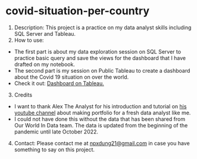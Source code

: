 # covid-situation-per-country

1. Description: This project is a practice on my data analyst skills including SQL Server and Tableau.
2. How to use: 
- The first part is about my data exploration session on SQL Server to practice basic query and save the views for the dashboard that I have drafted on my notebook.
- The second part is my session on Public Tableau to create a dashboard about the Covid 19 situation on over the world.
- Check it out: [Dashboard on Tableau.](https://public.tableau.com/views/Covid-19SituationPerCountry/Dashboard1?:language=en-GB&:display_count=n&:origin=viz_share_link)
3. Credits
-  I want to thank Alex The Analyst for his introduction and tutorial on [his youtube channel](https://www.youtube.com/c/AlexTheAnalyst) about making portfolio for a fresh data analyst like me.
-  I could not have done this without the data that has been shared from Our World In Data team. The data is updated from the beginning of the pandemic until late October 2022.
4. Contact:
Please contact me at npxdung21@gmail.com in case you have something to say on this project.
